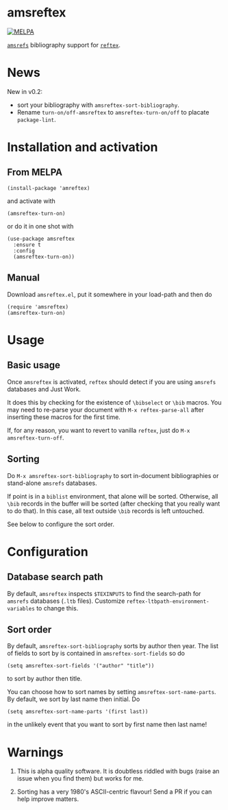 # amsreftex
[![MELPA](https://melpa.org/packages/amsreftex-badge.svg)](https://melpa.org/#/amsreftex)

[`amsrefs`](http://www.ams.org/publications/authors/tex/amsrefs)
bibliography support for
[`reftex`](https://www.gnu.org/software/auctex/reftex.html).

# News

New in v0.2: 

* sort your bibliography with `amsreftex-sort-bibliography`.
* Rename `turn-on/off-amsreftex` to `amsreftex-turn-on/off`
  to placate `package-lint`.

# Installation and activation

## From MELPA
```elisp
(install-package 'amreftex)
```
and activate with
```elisp
(amsreftex-turn-on)
```
or do it in one shot with
```elisp
(use-package amsreftex
  :ensure t
  :config
  (amsreftex-turn-on))
```
## Manual
Download `amsreftex.el`, put it somewhere in your load-path
and then do
```elisp
(require 'amsreftex)
(amsreftex-turn-on)
```
# Usage

## Basic usage
Once `amsreftex` is activated, `reftex` should detect if you are using `amsrefs`
databases and Just Work.

It does this by checking for the existence of `\bibselect` or
`\bib` macros.  You may need to re-parse your document with
`M-x reftex-parse-all` after inserting these macros for the
first time.

If, for any reason, you want to revert to vanilla `reftex`,
just do `M-x amsreftex-turn-off`.

## Sorting

Do `M-x amsreftex-sort-bibliography` to sort in-document
bibliographies or stand-alone `amsrefs` databases.

If point is in a `biblist` environment, that alone will be
sorted.  Otherwise, all `\bib` records in the buffer will be
sorted (after checking that you really want to do that).  In
this case, all text outside `\bib` records is left
untouched.

See below to configure the sort order.

# Configuration

## Database search path
By default, `amsreftex` inspects `$TEXINPUTS` to find the
search-path for `amsrefs` databases (`.ltb` files).
Customize `reftex-ltbpath-environment-variables` to change
this.

## Sort order
By default, `amsreftex-sort-bibliography` sorts by author
then year.  The list of fields to sort by is contained in
`amsreftex-sort-fields` so do
```elisp
(setq amsreftex-sort-fields '("author" "title"))
```
to sort by author then title.

You can choose how to sort names by setting
`amsreftex-sort-name-parts`.  By default, we sort by last
name then initial.  Do
```elisp
(setq amsreftex-sort-name-parts '(first last))
```
in the unlikely event that you want to sort by first name
then last name!

# Warnings

1. This is alpha quality software.  It is doubtless riddled
with bugs (raise an issue when you find them) but works for
me.

2. Sorting has a very 1980's ASCII-centric flavour!  Send a
   PR if you can help improve matters.
